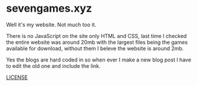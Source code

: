 # sevengames.xyz
Well it's my website. Not much too it.

There is no JavaScript on the site only HTML and CSS, last time I checked the entire website was around 20mb with the largest files being the games available for download, without them I beleve the website is around 2mb.

Yes the blogs are hard coded in so when ever I make a new blog post I have to edit the old one and include the link.

[LICENSE](https://github.com/7Games/sevengames.xyz/blob/main/LICENSE)
